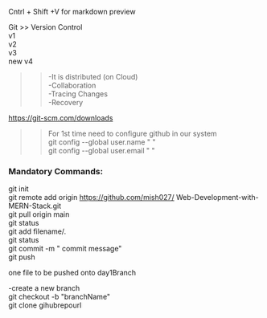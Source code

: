Cntrl + Shift +V for markdown preview

Git >> Version Control  
    v1  
    v2  
    v3  
new v4  

>> -It is distributed (on Cloud)  
>> -Collaboration  
>> -Tracing Changes  
>> -Recovery  

https://git-scm.com/downloads

>> For 1st time need to configure github in our system  
git config --global user.name " "  
git config --global user.email " "  

### Mandatory Commands:  
git init  
git remote add origin https://github.com/mish027/  Web-Development-with-MERN-Stack.git  
git pull origin main  
git status  
git add filename/.  
git status  
git commit -m " commit message"  
git push  

one file to be pushed onto day1Branch  

-create a new branch  
git checkout -b "branchName"  
git clone gihubrepourl  
